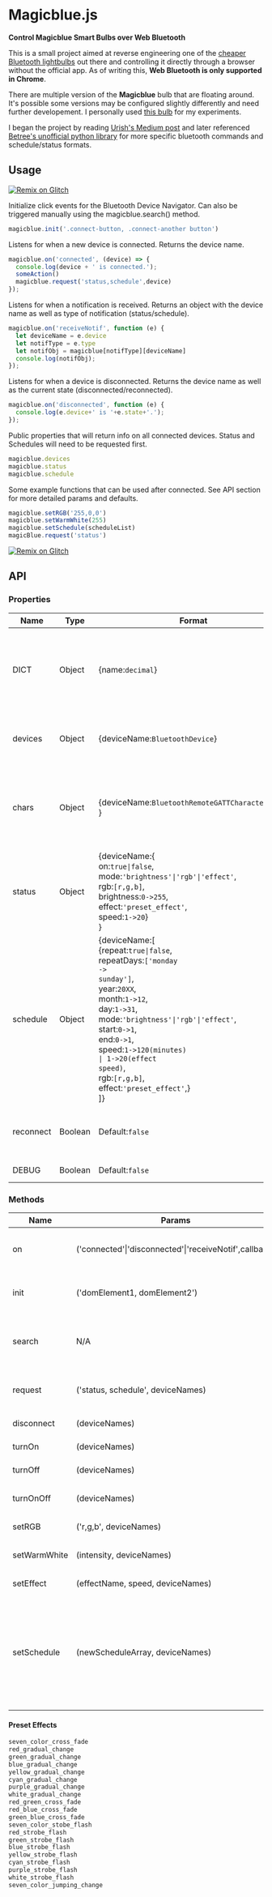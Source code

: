 # Magicblue.js

**Control Magicblue Smart Bulbs over Web Bluetooth**

This is a small project aimed at reverse engineering one of the [cheaper Bluetooth lightbulbs](https://www.gearbest.com/smart-light-bulb/pp_230349.html) out there and controlling it directly through a browser without the official app. As of writing this, **Web Bluetooth is only supported in Chrome**. 

There are multiple version of the **Magicblue** bulb that are floating around. It's possible some versions may be configured slightly differently and need further developement. I personally used [this bulb](https://www.amazon.com/Magic-Light-Bluetooth-Smart-Bulb/dp/B00Y6X93EQ?ref_=bl_dp_s_web_9321634011&th=1) for my experiments.

I began the project by reading [Urish's Medium post](https://medium.com/@urish/reverse-engineering-a-bluetooth-lightbulb-56580fcb7546) and later referenced [Betree's unofficial python library](https://github.com/Betree/magicblue) for more specific bluetooth commands and schedule/status formats.

## Usage

[![Remix on Glitch](https://cdn.glitch.com/2703baf2-b643-4da7-ab91-7ee2a2d00b5b%2Fremix-button.svg)](https://glitch.com/edit/#!/remix/magicblue)

Initialize click events for the Bluetooth Device Navigator. Can also be triggered manually using the magicblue.search() method.
```js
magicblue.init('.connect-button, .connect-another button') 
```
Listens for when a new device is connected. Returns the device name.
```js
magicblue.on('connected', (device) => {
  console.log(device + ' is connected.');
  someAction()
  magicblue.request('status,schedule',device) 
});
```
Listens for when a notification is received. Returns an object with the device name as well as type of notification (status/schedule).
```js
magicblue.on('receiveNotif', function (e) {
  let deviceName = e.device
  let notifType = e.type
  let notifObj = magicblue[notifType][deviceName]
  console.log(notifObj);
});
```
Listens for when a device is disconnected. Returns the device name as well as the current state (disconnected/reconnected).
```js
magicblue.on('disconnected', function (e) {
  console.log(e.device+' is '+e.state+'.');
});
```
Public properties that will return info on all connected devices. Status and Schedules will need to be requested first.
```js
magicblue.devices
magicblue.status
magicblue.schedule
```
Some example functions that can be used after connected. See API section for more detailed params and defaults. 
```js
magicblue.setRGB('255,0,0')
magicblue.setWarmWhite(255)
magicblue.setSchedule(scheduleList)
magicBlue.request('status')
```
[![Remix on Glitch](https://cdn.glitch.com/2703baf2-b643-4da7-ab91-7ee2a2d00b5b%2Fremix-button.svg)](https://glitch.com/edit/#!/remix/magicblue)

## API
### Properties
| Name          | Type          | Format        | Description   |
| ------------- | ------------- | ------------- | ------------- |
| DICT          | Object        | {name:<code>decimal</code>} | Returns an object containing Bluetooth Hexcodes for Magicblue Smart Bulbs as reference. |
| devices       | Object        | {deviceName:<code>BluetoothDevice</code>} | Returns an object containing all connected devices |
| chars         | Object        | {deviceName:<code>BluetoothRemoteGATTCharacteristic</code> }| Returns an object containing write characteristics from all connected devices |
| status        | Object        | {deviceName:{<br>on:<code>true\|false</code>,<br>mode:<code>'brightness'\|'rgb'\|'effect'</code>,<br>rgb:<code>[r,g,b]</code>,<br>brightness:<code>0->255</code>,<br>effect:<code>'preset_effect'</code>,<br>speed:<code>1->20</code>}<br>} | Returns an object containing the status from all connected devices |
| schedule      | Object        | {deviceName:[<br>{repeat:<code>true\|false</code>,<br>repeatDays:<code>['monday -> sunday']</code>,<br>year:<code>20XX</code>,<br>month:<code>1->12</code>,<br>day:<code>1->31</code>,<br>mode:<code>'brightness'\|'rgb'\|'effect'</code>,<br>start:<code>0->1</code>,<br>end:<code>0->1</code>,<br>speed:<code>1->120(minutes) \| 1->20(effect speed)</code>,<br>rgb:<code>[r,g,b]</code>,<br>effect:<code>'preset_effect'</code>,}<br>]} | Returns an object containing an array of schedules from all connected devices. Max 6 schedules set per device. |
| reconnect     | Boolean       | Default:<code>false</code> | Toggle ability to auto-reconnect disconnected devices|
| DEBUG         | Boolean       | Default:<code>false</code> | Toggle Console Logs|


### Methods
| Name          | Params        | Defaults      | Description   |
| ------------- | ------------- | ------------- | ------------- |
| on            | ('connected'\|'disconnected'\|'receiveNotif',callback)| N/A | Event listener for when device is connected, disconnected, or sends notification.|
| init          | ('domElement1, domElement2')| N/A | Adds search() to all DOM elements provided as a string separated by ','. |
| search        | N/A           | N/A           | Initiates navigator.requestDevice to search for devices. Must be fired on user interaction. |
| request       | ('status, schedule', deviceNames)| (Status and Schedule, All Connected Devices)| Sends a request for device status, schedule, or both, provided by a string separated by ','. |
| disconnect    | (deviceNames)| (All Connected Devices)   | Disconnect a bluetooth device. |
| turnOn        | (deviceNames)| (All Connected Devices)   | Turns on selected devices. |
| turnOff       | (deviceNames)| (All Connected Devices)   | Turns off selected devices. |
| turnOnOff     | (deviceNames)| (All Connected Devices)   | Toggles ON/OFF based on state of first device in array.|
| setRGB        | ('r,g,b', deviceNames)| (N/A, All Connected Devices) | Sets RGB color.|
| setWarmWhite  | (intensity, deviceNames)| (255, All Connected Devices) | Sets Warm White color with desired intensity (1-255).|
| setEffect     | (effectName, speed, deviceNames)| ('seven_color_cross_fade', 1, All Connected Devices) | Set a preset pattern and speed (1-20).
| setSchedule   | (newScheduleArray, deviceNames)| (oldScheduleArray, All Connected Devices) | Sets a timer schedule for each device. Can choose between single-use and repeating timers. Actions include adjusting brightness for Warm White color scheme, setting a particular RGB value, or a factory preset effect. |


#### Preset Effects
```js
seven_color_cross_fade
red_gradual_change
green_gradual_change
blue_gradual_change
yellow_gradual_change
cyan_gradual_change
purple_gradual_change
white_gradual_change
red_green_cross_fade
red_blue_cross_fade
green_blue_cross_fade
seven_color_stobe_flash
red_strobe_flash
green_strobe_flash
blue_strobe_flash
yellow_strobe_flash
cyan_strobe_flash
purple_strobe_flash
white_strobe_flash
seven_color_jumping_change
```



